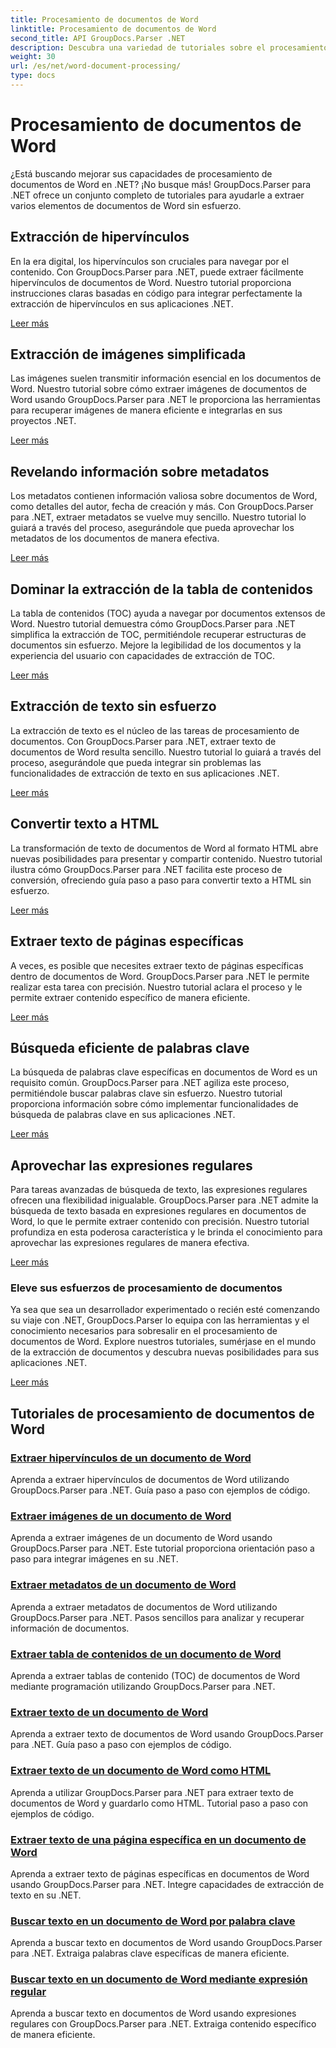 ```yaml
---
title: Procesamiento de documentos de Word
linktitle: Procesamiento de documentos de Word
second_title: API GroupDocs.Parser .NET
description: Descubra una variedad de tutoriales sobre el procesamiento de documentos de Word utilizando GroupDocs.Parser para .NET. Extraiga hipervínculos, imágenes, metadatos y más.
weight: 30
url: /es/net/word-document-processing/
type: docs
---
```

# Procesamiento de documentos de Word

¿Está buscando mejorar sus capacidades de procesamiento de documentos de Word en .NET? ¡No busque más! GroupDocs.Parser para .NET ofrece un conjunto completo de tutoriales para ayudarle a extraer varios elementos de documentos de Word sin esfuerzo.

## Extracción de hipervínculos
En la era digital, los hipervínculos son cruciales para navegar por el contenido. Con GroupDocs.Parser para .NET, puede extraer fácilmente hipervínculos de documentos de Word. Nuestro tutorial proporciona instrucciones claras basadas en código para integrar perfectamente la extracción de hipervínculos en sus aplicaciones .NET.

[Leer más](./extract-hyperlinks-from-word-document/)

## Extracción de imágenes simplificada
Las imágenes suelen transmitir información esencial en los documentos de Word. Nuestro tutorial sobre cómo extraer imágenes de documentos de Word usando GroupDocs.Parser para .NET le proporciona las herramientas para recuperar imágenes de manera eficiente e integrarlas en sus proyectos .NET.

[Leer más](./extract-images-from-word-document/)

## Revelando información sobre metadatos
Los metadatos contienen información valiosa sobre documentos de Word, como detalles del autor, fecha de creación y más. Con GroupDocs.Parser para .NET, extraer metadatos se vuelve muy sencillo. Nuestro tutorial lo guiará a través del proceso, asegurándole que pueda aprovechar los metadatos de los documentos de manera efectiva.

[Leer más](./extract-metadata-from-word-document/)

## Dominar la extracción de la tabla de contenidos
La tabla de contenidos (TOC) ayuda a navegar por documentos extensos de Word. Nuestro tutorial demuestra cómo GroupDocs.Parser para .NET simplifica la extracción de TOC, permitiéndole recuperar estructuras de documentos sin esfuerzo. Mejore la legibilidad de los documentos y la experiencia del usuario con capacidades de extracción de TOC.

[Leer más](./extract-table-of-contents-from-word-document/)

## Extracción de texto sin esfuerzo
La extracción de texto es el núcleo de las tareas de procesamiento de documentos. Con GroupDocs.Parser para .NET, extraer texto de documentos de Word resulta sencillo. Nuestro tutorial lo guiará a través del proceso, asegurándole que pueda integrar sin problemas las funcionalidades de extracción de texto en sus aplicaciones .NET.

[Leer más](./extract-text-from-word-document/)

## Convertir texto a HTML
La transformación de texto de documentos de Word al formato HTML abre nuevas posibilidades para presentar y compartir contenido. Nuestro tutorial ilustra cómo GroupDocs.Parser para .NET facilita este proceso de conversión, ofreciendo guía paso a paso para convertir texto a HTML sin esfuerzo.

[Leer más](./extract-text-from-word-document-as-html/)

## Extraer texto de páginas específicas
A veces, es posible que necesites extraer texto de páginas específicas dentro de documentos de Word. GroupDocs.Parser para .NET le permite realizar esta tarea con precisión. Nuestro tutorial aclara el proceso y le permite extraer contenido específico de manera eficiente.

[Leer más](./extract-text-from-specific-page-in-word-document/)

## Búsqueda eficiente de palabras clave
La búsqueda de palabras clave específicas en documentos de Word es un requisito común. GroupDocs.Parser para .NET agiliza este proceso, permitiéndole buscar palabras clave sin esfuerzo. Nuestro tutorial proporciona información sobre cómo implementar funcionalidades de búsqueda de palabras clave en sus aplicaciones .NET.

[Leer más](./search-text-in-word-document-by-keyword/)

## Aprovechar las expresiones regulares
Para tareas avanzadas de búsqueda de texto, las expresiones regulares ofrecen una flexibilidad inigualable. GroupDocs.Parser para .NET admite la búsqueda de texto basada en expresiones regulares en documentos de Word, lo que le permite extraer contenido con precisión. Nuestro tutorial profundiza en esta poderosa característica y le brinda el conocimiento para aprovechar las expresiones regulares de manera efectiva.

[Leer más](./search-text-in-word-document-by-regular-expression/)

### Eleve sus esfuerzos de procesamiento de documentos

Ya sea que sea un desarrollador experimentado o recién esté comenzando su viaje con .NET, GroupDocs.Parser lo equipa con las herramientas y el conocimiento necesarios para sobresalir en el procesamiento de documentos de Word. Explore nuestros tutoriales, sumérjase en el mundo de la extracción de documentos y descubra nuevas posibilidades para sus aplicaciones .NET.

[Leer más](./extract-hyperlinks-from-word-document/)

## Tutoriales de procesamiento de documentos de Word
### [Extraer hipervínculos de un documento de Word](./extract-hyperlinks-from-word-document/)
Aprenda a extraer hipervínculos de documentos de Word utilizando GroupDocs.Parser para .NET. Guía paso a paso con ejemplos de código.
### [Extraer imágenes de un documento de Word](./extract-images-from-word-document/)
Aprenda a extraer imágenes de un documento de Word usando GroupDocs.Parser para .NET. Este tutorial proporciona orientación paso a paso para integrar imágenes en su .NET.
### [Extraer metadatos de un documento de Word](./extract-metadata-from-word-document/)
Aprenda a extraer metadatos de documentos de Word utilizando GroupDocs.Parser para .NET. Pasos sencillos para analizar y recuperar información de documentos.
### [Extraer tabla de contenidos de un documento de Word](./extract-table-of-contents-from-word-document/)
Aprenda a extraer tablas de contenido (TOC) de documentos de Word mediante programación utilizando GroupDocs.Parser para .NET.
### [Extraer texto de un documento de Word](./extract-text-from-word-document/)
Aprenda a extraer texto de documentos de Word usando GroupDocs.Parser para .NET. Guía paso a paso con ejemplos de código.
### [Extraer texto de un documento de Word como HTML](./extract-text-from-word-document-as-html/)
Aprenda a utilizar GroupDocs.Parser para .NET para extraer texto de documentos de Word y guardarlo como HTML. Tutorial paso a paso con ejemplos de código.
### [Extraer texto de una página específica en un documento de Word](./extract-text-from-specific-page-in-word-document/)
Aprenda a extraer texto de páginas específicas en documentos de Word usando GroupDocs.Parser para .NET. Integre capacidades de extracción de texto en su .NET.
### [Buscar texto en un documento de Word por palabra clave](./search-text-in-word-document-by-keyword/)
Aprenda a buscar texto en documentos de Word usando GroupDocs.Parser para .NET. Extraiga palabras clave específicas de manera eficiente.
### [Buscar texto en un documento de Word mediante expresión regular](./search-text-in-word-document-by-regular-expression/)
Aprenda a buscar texto en documentos de Word usando expresiones regulares con GroupDocs.Parser para .NET. Extraiga contenido específico de manera eficiente.